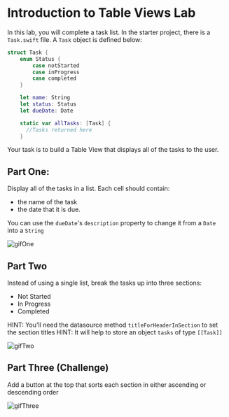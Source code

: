 # Introduction to Table Views Lab

In this lab, you will complete a task list.  In the starter project, there is a `Task.swift` file.  A `Task` object is defined below:

```swift
struct Task {
    enum Status {
        case notStarted
        case inProgress
        case completed
    }

    let name: String
    let status: Status
    let dueDate: Date

    static var allTasks: [Task] {
      //Tasks returned here
    }
```

Your task is to build a Table View that displays all of the tasks to the user.

## Part One:

Display all of the tasks in a list.  Each cell should contain:

- the name of the task
- the date that it is due.  

You can use the `dueDate`'s `description` property to change it from a `Date` into a `String`

![gifOne](https://github.com/joinpursuit/Pursuit-Core-iOS-TableView-Introduction-Lab/blob/master/gifs/stepOneIntroTableViewLab.gif)

## Part Two

Instead of using a single list, break the tasks up into three sections:

- Not Started
- In Progress
- Completed


HINT: You'll need the datasource method `titleForHeaderInSection` to set the section titles
HINT: It will help to store an object `tasks` of type `[[Task]]`

![gifTwo](https://github.com/joinpursuit/Pursuit-Core-iOS-TableView-Introduction-Lab/blob/master/gifs/stepTwoIntroTableViewLab.gif)

## Part Three (Challenge)

Add a button at the top that sorts each section in either ascending or descending order

![gifThree](https://github.com/joinpursuit/Pursuit-Core-iOS-TableView-Introduction-Lab/blob/master/gifs/finalIntroTableViewLab.gif)
